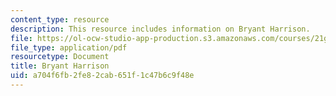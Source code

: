 ```yaml
---
content_type: resource
description: This resource includes information on Bryant Harrison.
file: https://ol-ocw-studio-app-production.s3.amazonaws.com/courses/21g-034-media-education-and-the-marketplace-fall-2005/a704f6fb2fe82cab651f1c47b6c9f48e_MIT21G_034F05_wsisbryantha.pdf
file_type: application/pdf
resourcetype: Document
title: Bryant Harrison
uid: a704f6fb-2fe8-2cab-651f-1c47b6c9f48e
---
```

